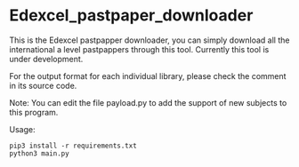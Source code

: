 # Edexcel_pastpaper_downloader
This is the Edexcel pastpapper downloader, you can simply download all the international a level pastpappers through this tool. Currently this tool is under development.

For the output format for each individual library, please check the comment in its source code.

Note: You can edit the file payload.py to add the support of new subjects to this program.

Usage:
```
pip3 install -r requirements.txt
python3 main.py
```
